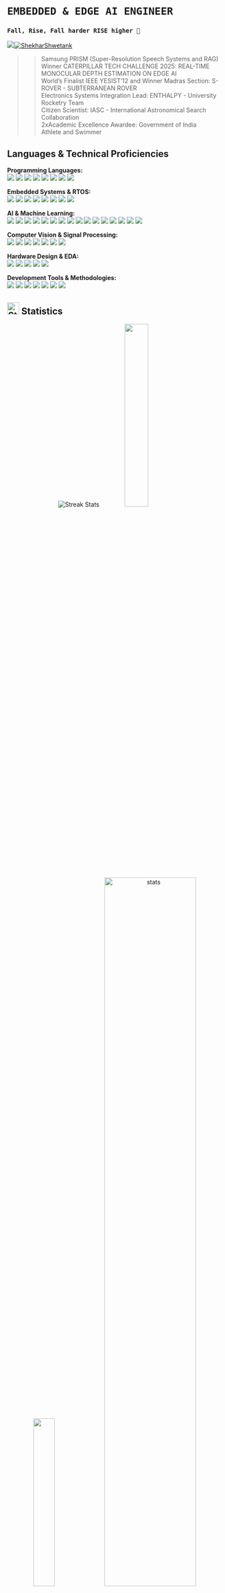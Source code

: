 # `EMBEDDED & EDGE AI ENGINEER`

 ### `Fall, Rise, Fall harder RISE higher 🎼`

<a target="_blank" href="https://shekharshwetank.github.io/Portfolio/">
  <img src="https://img.shields.io/badge/INTERACTIVE PORTFOLIO 🔗-181717?style=for-the-badge&logo=linkedin&logoColor=whit"><img src="https://komarev.com/ghpvc/?username=Shekharshwetank&label=Sailors%20Been%20Here&color=0e75b6&style=flat" alt="ShekharShwetank" />
</a>

  >> Samsung PRISM (Super-Resolution Speech Systems and RAG)  
     Winner CATERPILLAR TECH CHALLENGE 2025: REAL-TIME MONOCULAR DEPTH ESTIMATION ON EDGE AI  
     World’s Finalist IEEE YESIST’12 and Winner Madras Section: S-ROVER - SUBTERRANEAN ROVER  
     Electronics Systems Integration Lead: ENTHALPY - University Rocketry Team  
     Citizen Scientist: IASC - International Astronomical Search Collaboration  
     2xAcademic Excellence Awardee: Government of India  
     Athlete and Swimmer  


## Languages & Technical Proficiencies

<div align="center">
<div align="left">

**Programming Languages:** <br>
<img src="https://img.shields.io/badge/Python-3670A0?style=for-the-badge&logo=python&logoColor=ffdd54" />
<img src="https://img.shields.io/badge/C%2B%2B-00599C?style=for-the-badge&logo=c%2B%2B&logoColor=white" />
<img src="https://img.shields.io/badge/C-00599C?style=for-the-badge&logo=c&logoColor=white" />
<img src="https://img.shields.io/badge/MATLAB-0076A8?style=for-the-badge&logo=matlab&logoColor=white" />
<img src="https://img.shields.io/badge/R-276DC3?style=for-the-badge&logo=r&logoColor=white" />
<img src="https://img.shields.io/badge/Bash-4EAA25?style=for-the-badge&logo=gnu-bash&logoColor=white" />
<img src="https://img.shields.io/badge/SystemVerilog-B03A21?style=for-the-badge" />
<img src="https://img.shields.io/badge/Assembly-85C1E9?style=for-the-badge" />
<br>

**Embedded Systems & RTOS:** <br>
<img src="https://img.shields.io/badge/Real--Time%20Operating%20Systems%20(RTOS)-purple?style=for-the-badge" />
<img src="https://img.shields.io/badge/Embedded%20Linux%20-orange?style=for-the-badge" />
<img src="https://img.shields.io/badge/Linux%20Kernel%20Customization-black?style=for-the-badge&logo=linux&logoColor=white" />
<img src="https://img.shields.io/badge/Driver%20Development-darkblue?style=for-the-badge" />
<img src="https://img.shields.io/badge/Cross--compilation%20Toolchains-brown?style=for-the-badge" />
<img src="https://img.shields.io/badge/STM32CubeIDE-blue?style=for-the-badge&logo=stmicroelectronics&logoColor=white" />
<img src="https://img.shields.io/badge/Keil%20Studio%20Cloud-darkgreen?style=for-the-badge" />
<img src="https://img.shields.io/badge/Keil%20uVision5-darkgreen?style=for-the-badge" />
<br>

**AI & Machine Learning:** <br>
<img src="https://img.shields.io/badge/TensorFlow-FF6F00?style=for-the-badge&logo=tensorflow&logoColor=white" />
<img src="https://img.shields.io/badge/TensorFlow%20Lite%20(TFLite)-FF6F00?style=for-the-badge&logo=tensorflow&logoColor=white" />
<img src="https://img.shields.io/badge/Keras-D00000?style=for-the-badge&logo=keras&logoColor=white" />
<img src="https://img.shields.io/badge/Scikit--learn-F7931E?style=for-the-badge&logo=scikit-learn&logoColor=white" />
<img src="https://img.shields.io/badge/ONNX-00539F?style=for-the-badge&logo=onnx&logoColor=white" />
<img src="https://img.shields.io/badge/Deep%20Learning-blueviolet?style=for-the-badge" />
<img src="https://img.shields.io/badge/NeMo%20ASR-4D72B8?style=for-the-badge" />
<img src="https://img.shields.io/badge/Conformer-lightgray?style=for-the-badge" />
<img src="https://img.shields.io/badge/HiFi--GAN-darkblue?style=for-the-badge" />
<img src="https://img.shields.io/badge/WaveGlow-lightblue?style=for-the-badge" />
<img src="https://img.shields.io/badge/FAISS-green?style=for-the-badge" />
<img src="https://img.shields.io/badge/MiniLM-purple?style=for-the-badge" />
<img src="https://img.shields.io/badge/BART-orange?style=for-the-badge" />
<img src="https://img.shields.io/badge/Hugging%20Face-FF9900?style=for-the-badge&logo=huggingface&logoColor=white" />
<img src="https://img.shields.io/badge/NLP-darkred?style=for-the-badge" />
<img src="https://img.shields.io/badge/Vector%20Search%20%26%20Embeddings-teal?style=for-the-badge" />
<br>

**Computer Vision & Signal Processing:** <br>
<img src="https://img.shields.io/badge/OpenCV-5C3EE8?style=for-the-badge&logo=opencv&logoColor=white" />
<img src="https://img.shields.io/badge/Computer%20Vision-blueviolet?style=for-the-badge" />
<img src="https://img.shields.io/badge/Image%20Processing-lightgreen?style=for-the-badge" />
<img src="https://img.shields.io/badge/Signal%20Processing-darkred?style=for-the-badge" />
<img src="https://img.shields.io/badge/STFT-lightgrey?style=for-the-badge" />
<img src="https://img.shields.io/badge/CNN-darkred?style=for-the-badge" />
<img src="https://img.shields.io/badge/Transformer-lightblue?style=for-the-badge" />
<br>

**Hardware Design & EDA:** <br>
<img src="https://img.shields.io/badge/Cadence%20Virtuoso-red?style=for-the-badge" />
<img src="https://img.shields.io/badge/Electronic%20Design%20Automation-darkblue?style=for-the-badge" />
<img src="https://img.shields.io/badge/KiCad-202C3A?style=for-the-badge&logo=kicad&logoColor=white" />
<img src="https://img.shields.io/badge/Proteus-purple?style=for-the-badge" />
<img src="https://img.shields.io/badge/Altium%20Designer-darkblue?style=for-the-badge&logo=altium-designer&logoColor=white" />
<br>

**Development Tools & Methodologies:** <br>
<img src="https://img.shields.io/badge/GitHub-100000?style=for-the-badge&logo=github&logoColor=white" />
<img src="https://img.shields.io/badge/VS%20Code-007ACC?style=for-the-badge&logo=visual-studio-code&logoColor=white" />
<img src="https://img.shields.io/badge/Linux%20Kernel%20Development%20Tools-black?style=for-the-badge&logo=linux&logoColor=white" />
<img src="https://img.shields.io/badge/System--Level%20Debugging-brown?style=for-the-badge" />
<img src="https://img.shields.io/badge/Real--time%20Performance%20Benchmarking-orange?style=for-the-badge" />
<img src="https://img.shields.io/badge/Concurrency%20%26%20Parallelism-teal?style=for-the-badge" />
<img src="https://img.shields.io/badge/MATLAB-0076A8?style=for-the-badge&logo=matlab&logoColor=white" />
<br>
</div>
</div>

## <img src="https://cdn3.emoji.gg/emojis/9230-stats.png" width="28px" height="28px" alt="Stats"> Statistics

<div align="center">
  <img src="https://github-readme-streak-stats.herokuapp.com/?user=ShekharShwetank&theme=radical" alt="Streak Stats" />
  <img width=33% src="http://github-profile-summary-cards.vercel.app/api/cards/most-commit-language?username=ShekharShwetank&theme=2077" />
</div>

<div align="center">
  <img width=31.6% src="http://github-profile-summary-cards.vercel.app/api/cards/productive-time?username=ShekharShwetank&theme=2077&utcOffset=5.30" />
  <img width=65% src="http://github-profile-summary-cards.vercel.app/api/cards/profile-details?username=ShekharShwetank&theme=2077" alt="stats" />
</div>

![](https://github-profile-trophy.vercel.app/?username=ShekharShwetank&column=7&theme=matrix&no-frame=false&no-bg=false&margin-w=50&title=-Issues,-Reviews)

## Live By:

>> "Science, my lad, has been built upon many errors; but they are errors which it was good to fall into, for they led to the truth." - Jules Verne

>> "You have the right to work, but never to the fruit of work. You should never engage in action for the sake of reward, nor should you long for inaction." - Bhagavad Gita 2.47

#### Connect with me:

<div align="left">

<a target="_blank" href="https://www.linkedin.com/in/shwetank-shekhar-002b9b203">
  <img src="https://img.shields.io/badge/LinkedIn-076678?style=for-the-badge&logo=linkedin&logoColor=white">
</a>
<a target="_blank" href="mailto:shwetankshekharcode@gmail.com">
  <img src="https://img.shields.io/badge/Gmail-9d0006?style=for-the-badge&logo=gmail&logoColor=white">
</a>
<a target="_blank" href="https://shekharshwetank.github.io/Portfolio/">
  <img src="https://img.shields.io/badge/Portfolio-181717?style=for-the-badge&logo=linkedin&logoColor=whit">
</a>
<a target="_blank" href="https://www.instagram.com/shekhar.bin/">
  <img src="https://img.shields.io/badge/Instagram-E4405F?style=for-the-badge&logo=instagram&logoColor=white">
</a>

</div>
